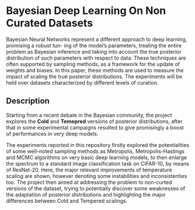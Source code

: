 # Bayesian Deep Learning On Non Curated Datasets
Bayesian Neural Networks represent a different approach to deep learning, promising a robust tun- ing of the model’s parameters, treating the entire problem as Bayesian inference and taking into account the true posterior distribution of such parameters with respect to data. These techniques are often supported by sampling methods, as a framework for the update of weights and biases. In this paper, these methods are used to measure the impact of scaling the true posterior distributions. The experiments will be held over datasets characterized by different levels of curation.

## Description
Starting from a recent debate in the Bayesian community, the project explores the <strong>Cold</strong> and <strong>Temepred</strong> versions of posterior distributions, after that in some experimental campaigns resulted to give promisingly a boost of performances in very deep models.

The experiments reported in this repository firstly explored the potentialities of some well-noted sampling methods as Metropolis, Metropolis-Hastings and MCMC algorithms on very basic deep learning models, to then enlarge the spectrum to a standard image classification task on CIFAR-10, by means of ResNet-20. Here, the major relevant improvements of temperature scaling are shown, however denoting some instabilities and inconsistenties too.
The project then aimed at addressing the problem to non-curted versions of the dataset, trying to potentially discover some weaknesses of the adaptation of posterior distributions and highlighting the major differences between Cold and Tempered scalings.
